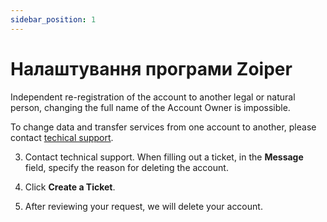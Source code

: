 ```yaml
---
sidebar_position: 1
---
```


# Налаштування програми Zoiper

Independent re-registration of the account to another legal or natural person, changing the full name of the Account Owner is impossible.

To change data and transfer services from one account to another, please contact [techical support](#).

3. Contact technical support. When filling out a ticket, in the **Message** field, specify the reason for deleting the account.

4. Click **Create a Ticket**.

5. After reviewing your request, we will delete your account.